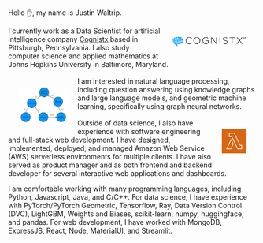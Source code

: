 
Hello :hand:, my name is Justin Waltrip.

<img src="/images/cognistx-logo.png" style="float: right; margin: 20px" width="30%">
I currently work as a Data Scientist for artificial intelligence company <a href="https://www.cognistx.com" target="_blank">Cognistx</a> based in Pittsburgh, Pennsylvania.  I also study computer science and applied mathematics at Johns Hopkins University in Baltimore, Maryland.<br><br>

<img src="/images/knowledge-graph.png" style="float: left; margin: 20px" width="20%">
I am interested in natural language processing, including question answering using knowledge graphs and large language models, and geometric machine learning, specifically using graph neural networks.<br><br>

<img src="/images/lambda.png" style="float: right; margin: 20px" width="10%">
Outside of data science, I also have experience with software engineering and full-stack web development.  I have designed, implemented, deployed, and managed Amazon Web Service (AWS) serverless environments for multiple clients.  I have also served as product manager and as both frontend and backend developer for several interactive web applications and dashboards.

I am comfortable working with many programming languages, including Python, Javascript, Java, and C/C++.  For data science, I have experience with PyTorch/PyTorch Geometric, Tensorflow, Ray, Data Version Control (DVC), LightGBM, Weights and Biases, scikit-learn, numpy, huggingface, and pandas.  For web development, I have worked with MongoDB, ExpressJS, React, Node, MaterialUI, and Streamlit.
